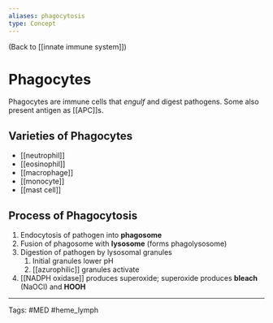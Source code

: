 ```yaml
---
aliases: phagocytosis
type: Concept
---
```


(Back to [[innate immune system]])

# Phagocytes

Phagocytes are immune cells that _engulf_ and digest pathogens. Some also present antigen as [[APC]]s.

## Varieties of Phagocytes
- [[neutrophil]]
- [[eosinophil]]
- [[macrophage]]
- [[monocyte]]
- [[mast cell]]

## Process of Phagocytosis
1. Endocytosis of pathogen into **phagosome**
2. Fusion of phagosome with **lysosome** (forms phagolysosome)
3. Digestion of pathogen by lysosomal granules
	1. Initial granules lower pH
	2. [[azurophilic]] granules activate
4. [[NADPH oxidase]] produces superoxide; superoxide produces **bleach** (NaOCl) and **HOOH**

---
Tags: #MED #heme_lymph 